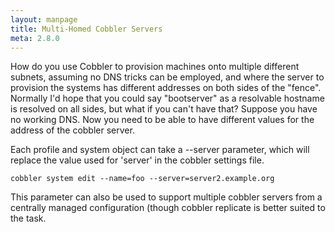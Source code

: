 ```yaml
---
layout: manpage
title: Multi-Homed Cobbler Servers
meta: 2.8.0
---
```


How do you use Cobbler to provision machines onto multiple different subnets, assuming no DNS tricks can be employed,
and where the server to provision the systems has different addresses on both sides of the "fence". Normally I'd hope
that you could say "bootserver" as a resolvable hostname is resolved on all sides, but what if you can't have that?
Suppose you have no working DNS. Now you need to be able to have different values for the address of the cobbler server.

Each profile and system object can take a --server parameter, which will replace the value used for 'server' in the
cobbler settings file.

    cobbler system edit --name=foo --server=server2.example.org

This parameter can also be used to support multiple cobbler servers from a centrally managed configuration (though
cobbler replicate is better suited to the task.
